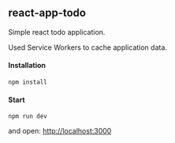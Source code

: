 ## react-app-todo

Simple react todo application.

Used Service Workers to cache application data.

#### Installation

```
npm install
```
#### Start
```
npm run dev
```

and open: [http://localhost:3000](http://localhost:3000)